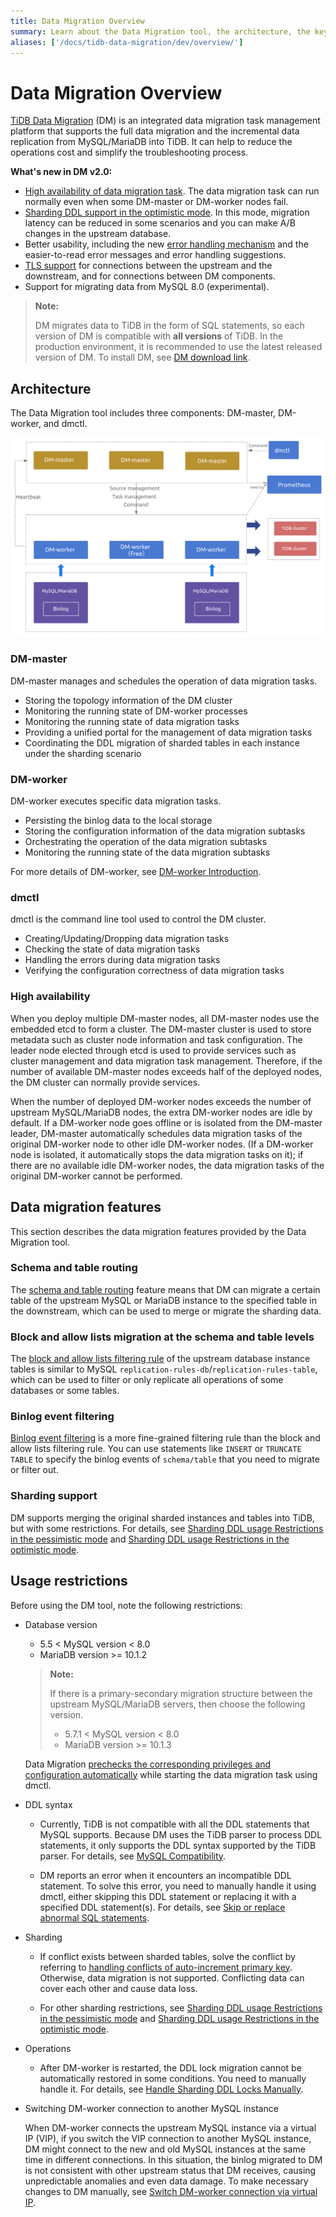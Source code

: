 ```yaml
---
title: Data Migration Overview
summary: Learn about the Data Migration tool, the architecture, the key components, and features.
aliases: ['/docs/tidb-data-migration/dev/overview/']
---
```


<!-- markdownlint-disable MD007 -->

# Data Migration Overview

[TiDB Data Migration](https://github.com/pingcap/dm) (DM) is an integrated data migration task management platform that supports the full data migration and the incremental data replication from MySQL/MariaDB into TiDB. It can help to reduce the operations cost and simplify the troubleshooting process.

**What's new in DM v2.0:**

- [High availability of data migration task](#high-availability). The data migration task can run normally even when some DM-master or DM-worker nodes fail.
- [Sharding DDL support in the optimistic mode](feature-shard-merge-optimistic.md). In this mode, migration latency can be reduced in some scenarios and you can make A/B changes in the upstream database.
- Better usability, including the new [error handling mechanism](handle-failed-sql-statements.md) and the easier-to-read error messages and error handling suggestions.
- [TLS support](enable-tls.md) for connections between the upstream and the downstream, and for connections between DM components.
- Support for migrating data from MySQL 8.0 (experimental).

> **Note:**
>
> DM migrates data to TiDB in the form of SQL statements, so each version of DM is compatible with **all versions** of TiDB. In the production environment, it is recommended to use the latest released version of DM. To install DM, see [DM download link](https://pingcap.com/docs/stable/reference/tools/download/#tidb-dm-data-migration).

## Architecture

The Data Migration tool includes three components: DM-master, DM-worker, and dmctl.

![Data Migration architecture](/media/dm-architecture-2.0.png)

### DM-master

DM-master manages and schedules the operation of data migration tasks.

- Storing the topology information of the DM cluster
- Monitoring the running state of DM-worker processes
- Monitoring the running state of data migration tasks
- Providing a unified portal for the management of data migration tasks
- Coordinating the DDL migration of sharded tables in each instance under the sharding scenario

### DM-worker

DM-worker executes specific data migration tasks.

- Persisting the binlog data to the local storage
- Storing the configuration information of the data migration subtasks
- Orchestrating the operation of the data migration subtasks
- Monitoring the running state of the data migration subtasks

For more details of DM-worker, see [DM-worker Introduction](dm-worker-intro.md).

### dmctl

dmctl is the command line tool used to control the DM cluster.

- Creating/Updating/Dropping data migration tasks
- Checking the state of data migration tasks
- Handling the errors during data migration tasks
- Verifying the configuration correctness of data migration tasks

### High availability

When you deploy multiple DM-master nodes, all DM-master nodes use the embedded etcd to form a cluster. The DM-master cluster is used to store metadata such as cluster node information and task configuration. The leader node elected through etcd is used to provide services such as cluster management and data migration task management. Therefore, if the number of available DM-master nodes exceeds half of the deployed nodes, the DM cluster can normally provide services.

When the number of deployed DM-worker nodes exceeds the number of upstream MySQL/MariaDB nodes, the extra DM-worker nodes are idle by default. If a DM-worker node goes offline or is isolated from the DM-master leader, DM-master automatically schedules data migration tasks of the original DM-worker node to other idle DM-worker nodes. (If a DM-worker node is isolated, it automatically stops the data migration tasks on it); if there are no available idle DM-worker nodes, the data migration tasks of the original DM-worker cannot be performed.

## Data migration features

This section describes the data migration features provided by the Data Migration tool.

### Schema and table routing

The [schema and table routing](key-features.md#table-routing) feature means that DM can migrate a certain table of the upstream MySQL or MariaDB instance to the specified table in the downstream, which can be used to merge or migrate the sharding data.

### Block and allow lists migration at the schema and table levels

The [block and allow lists filtering rule](key-features.md#block-and-allow-table-lists) of the upstream database instance tables is similar to MySQL `replication-rules-db`/`replication-rules-table`, which can be used to filter or only replicate all operations of some databases or some tables.

### Binlog event filtering

[Binlog event filtering](key-features.md#binlog-event-filter) is a more fine-grained filtering rule than the block and allow lists filtering rule. You can use statements like `INSERT` or `TRUNCATE TABLE` to specify the binlog events of `schema/table` that you need to migrate or filter out.

### Sharding support

DM supports merging the original sharded instances and tables into TiDB, but with some restrictions. For details, see [Sharding DDL usage Restrictions in the pessimistic mode](feature-shard-merge-pessimistic.md#restrictions) and [Sharding DDL usage Restrictions in the optimistic mode](feature-shard-merge-optimistic.md#restrictions).

## Usage restrictions

Before using the DM tool, note the following restrictions:

+ Database version

    - 5.5 < MySQL version < 8.0
    - MariaDB version >= 10.1.2

    > **Note:**
    >
    > If there is a primary-secondary migration structure between the upstream MySQL/MariaDB servers, then choose the following version.
    >
    > - 5.7.1 < MySQL version < 8.0
    > - MariaDB version >= 10.1.3

    Data Migration [prechecks the corresponding privileges and configuration automatically](precheck.md) while starting the data migration task using dmctl.

+ DDL syntax

    - Currently, TiDB is not compatible with all the DDL statements that MySQL supports. Because DM uses the TiDB parser to process DDL statements, it only supports the DDL syntax supported by the TiDB parser. For details, see [MySQL Compatibility](https://pingcap.com/docs/stable/reference/mysql-compatibility/#ddl).

    - DM reports an error when it encounters an incompatible DDL statement. To solve this error, you need to manually handle it using dmctl, either skipping this DDL statement or replacing it with a specified DDL statement(s). For details, see [Skip or replace abnormal SQL statements](faq.md#how-to-handle-incompatible-ddl-statements).

+ Sharding

    - If conflict exists between sharded tables, solve the conflict by referring to [handling conflicts of auto-increment primary key](shard-merge-best-practices.md#handle-conflicts-of-auto-increment-primary-key). Otherwise, data migration is not supported. Conflicting data can cover each other and cause data loss.

    - For other sharding restrictions, see [Sharding DDL usage Restrictions in the pessimistic mode](feature-shard-merge-pessimistic.md#restrictions) and [Sharding DDL usage Restrictions in the optimistic mode](feature-shard-merge-optimistic.md#restrictions).

+ Operations

    - After DM-worker is restarted, the DDL lock migration cannot be automatically restored in some conditions. You need to manually handle it. For details, see [Handle Sharding DDL Locks Manually](manually-handling-sharding-ddl-locks.md).

+ Switching DM-worker connection to another MySQL instance

    When DM-worker connects the upstream MySQL instance via a virtual IP (VIP), if you switch the VIP connection to another MySQL instance, DM might connect to the new and old MySQL instances at the same time in different connections. In this situation, the binlog migrated to DM is not consistent with other upstream status that DM receives, causing unpredictable anomalies and even data damage. To make necessary changes to DM manually, see [Switch DM-worker connection via virtual IP](usage-scenario-master-slave-switch.md#switch-dm-worker-connection-via-virtual-ip).
